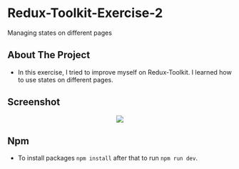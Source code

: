 # Redux-Toolkit-Exercise-2
Managing states on different pages

## About The Project

* In this exercise, I tried to improve myself on Redux-Toolkit. I learned how to use states on different pages.
  
## Screenshot

<div align="center">
<img src="https://github.com/ysnhasan1/Redux-Toolkit-Exercise-2/assets/102024926/fcb409c5-45b4-40ba-9a20-6ee00fe6b582"><br />
</div>

## Npm
* To install packages `npm install` after that to run `npm run dev`.
